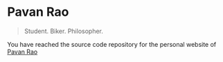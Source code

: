 # Pavan Rao

> Student. Biker. Philosopher.

You have reached the source code repository for the personal website of [Pavan Rao](mailto:pavanpej@gmail.com)